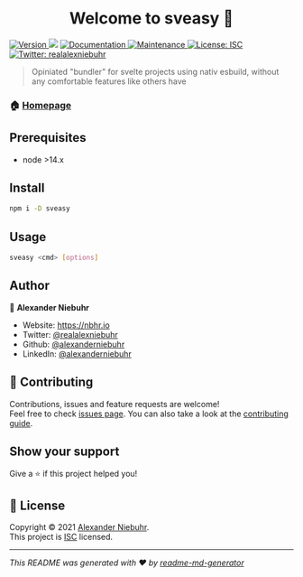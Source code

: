 <h1 align="center">Welcome to sveasy 👋</h1>
<p>
  <a href="https://www.npmjs.com/package/sveasy" target="_blank">
    <img alt="Version" src="https://img.shields.io/npm/v/sveasy.svg">
  </a>
  <img src="https://img.shields.io/badge/node-%3E14.x-blue.svg" />
  <a href="https://github.com/svelteuse/sveasy#readme" target="_blank">
    <img alt="Documentation" src="https://img.shields.io/badge/documentation-yes-brightgreen.svg" />
  </a>
  <a href="https://github.com/svelteuse/sveasy/graphs/commit-activity" target="_blank">
    <img alt="Maintenance" src="https://img.shields.io/badge/Maintained%3F-yes-green.svg" />
  </a>
  <a href="https://github.com/svelteuse/sveasy/blob/master/LICENSE" target="_blank">
    <img alt="License: ISC" src="https://img.shields.io/github/license/alexanderniebuhr/sveasy" />
  </a>
  <a href="https://twitter.com/realalexniebuhr" target="_blank">
    <img alt="Twitter: realalexniebuhr" src="https://img.shields.io/twitter/follow/realalexniebuhr.svg?style=social" />
  </a>
</p>

> Opiniated &#34;bundler&#34; for svelte projects using nativ esbuild, without any comfortable features like others have

### 🏠 [Homepage](https://github.com/svelteuse/sveasy#readme)

## Prerequisites

- node >14.x

## Install

```sh
npm i -D sveasy
```

## Usage

```sh
sveasy <cmd> [options]
```

## Author

👤 **Alexander Niebuhr**

* Website: https://nbhr.io
* Twitter: [@realalexniebuhr](https://twitter.com/realalexniebuhr)
* Github: [@alexanderniebuhr](https://github.com/alexanderniebuhr)
* LinkedIn: [@alexanderniebuhr](https://linkedin.com/in/alexanderniebuhr)

## 🤝 Contributing

Contributions, issues and feature requests are welcome!<br />Feel free to check [issues page](https://github.com/svelteuse/sveasy/issues). You can also take a look at the [contributing guide](https://github.com/svelteuse/sveasy/blob/master/CONTRIBUTING.md).

## Show your support

Give a ⭐️ if this project helped you!

## 📝 License

Copyright © 2021 [Alexander Niebuhr](https://github.com/alexanderniebuhr).<br />
This project is [ISC](https://github.com/svelteuse/sveasy/blob/master/LICENSE) licensed.

***
_This README was generated with ❤️ by [readme-md-generator](https://github.com/kefranabg/readme-md-generator)_